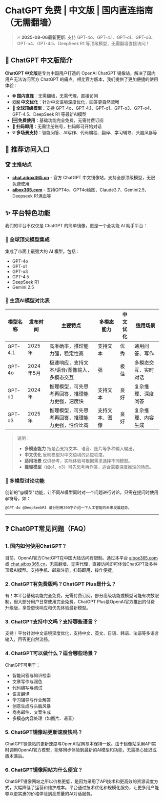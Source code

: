 # ChatGPT 免费 | 中文版 | 国内直连指南（无需翻墙）

> 🔥 **2025-08-06最新更新**: 支持 GPT-4o、GPT-4.1、GPT-o1、GPT-o3、GPT-o4、GPT-4.5、DeepSeek R1 等顶级模型，无需翻墙直接访问！

## 🚀 ChatGPT 中文版简介

**ChatGPT 中文版**是专为中国用户打造的 OpenAI ChatGPT 镜像站，解决了国内用户无法访问官方 ChatGPT 的痛点。相比官方版本，我们提供了更加便捷的使用体验：

- **🌐 国内直连**：无需翻墙，无需代理，直接访问
- **🇨🇳 中文优化**：针对中文语境深度优化，回答更自然流畅
- **🔮 全球顶级模型**：支持 GPT-4o、GPT-4.1、GPT-o1、GPT-o3、GPT-o4、GPT-4.5、DeepSeek R1 等最新AI模型
- **🆓 免费使用**：基础功能完全免费，无需付费订阅
- **📱 扫码即用**：无需注册账号，扫码即可开始对话
- **💡 多场景支持**：智能问答、AI写作、代码编程、翻译、学习辅导、头脑风暴等

## 📌 推荐访问入口

### 🏆 主推站点

- **[chat.aibox365.cn](https://chat.aibox365.cn)** - 官方 ChatGPT 中文镜像站，支持全部顶级模型，无限免费使用
- **[aibox365.com](https://aibox365.com)** - 支持GPT4o、GPT4o绘图、Claude3.7、Gemini2.5、Deepseek R1满血等

## ✨ 平台特色功能

我们的平台不仅仅是 ChatGPT 的简单镜像，更是一个全功能 AI 助手平台：

### 🔮 全球顶尖模型集成

集成了市面上最强大的 AI 模型，包括：
- GPT-4o
- GPT-o1
- GPT-o3
- GPT-4.5
- DeepSeek R1
- Gemini 2.5

### 🤖 主流AI模型对比表

| 模型名称   | 发布时间   | 主要特点                                   | 多模态能力         | 中文优化 | 适用场景               |
|------------|------------|---------------------------------------------|--------------------|----------|------------------------|
| GPT-4.1    | 2025年     | 高准确率，推理能力强，稳定性高               | 支持文本           | 优秀     | 通用问答、写作         |
| GPT-4o     | 2024年5月  | 极速响应，支持文本/语音/图像输入，多模态交互 | 强                 | 极佳     | 多模态交互、实时对话   |
| GPT-o1     | 2024年     | 推理模型，可先思考再回答，推理能力更强，速度快 | 支持文本           | 良好     | 复杂推理、深度问答     |
| GPT-o3     | 2025年     | 推理模型，可先思考再回答，推理能力更强，性价比高 | 支持文本、图像     | 良好     | 复杂推理、内容生成     |

> 说明：  
> - **多模态能力** 指是否支持文本、语音、图片等多种输入输出。  
> - **中文优化** 反映模型对中文语境的适应程度。  
> - **适用场景** 仅供参考，实际体验可根据需求选择不同模型。  
> - **推理模型**（如o1、o3）可先思考再作答，适合需要深度推理的场景。

### 💬 多模型讨论功能

创新的"@模型"功能，让不同AI模型同时对一个问题进行讨论。只需在提问时使用@符号，如：

```markdown
@GPT-4o @DeepSeekR1 请分别用200字介绍一下人工智能的未来发展趋势。
```

---

## ❓ ChatGPT常见问题（FAQ）

### 1. 国内如何使用ChatGPT？

目前，OpenAI官方ChatGPT在中国大陆访问有限制。通过本平台 [aibox365.com](https://aibox365.com) 或 [chat.aibox365.cn](https://chat.aibox365.cn)，无需翻墙、无需代理，直接访问即可体验ChatGPT及多种顶级AI模型。支持手机、邮箱注册，扫码即用，操作便捷。

### 2. ChatGPT有免费版吗？ChatGPT Plus是什么？

有！本平台基础功能完全免费，无需付费订阅。部分高级功能或模型可能有次数限制，但大部分用户日常使用完全免费。ChatGPT Plus是OpenAI官方推出的付费升级版，享受更快响应和优先体验最新模型。

### 3. ChatGPT支持中文吗？支持哪些语言？

支持！平台针对中文语境深度优化，支持中文、英文、日语、韩语、法语等多语言输入，回答更自然流畅。

### 4. ChatGPT可以做什么？适合哪些场景？

ChatGPT可用于：
- 智能问答与知识检索
- 文章写作与润色
- 代码编写与调试
- 语言翻译
- 学习辅导与作业解答
- 创意生成与头脑风暴
- 商务邮件、文案生成
- 多模态内容处理（如图片、语音）

### 5. ChatGPT镜像站更新速度快吗？

ChatGPT镜像站的更新速度与OpenAI官网基本保持一致。由于镜像站采用API实时调用OpenAI官方模型，能够同步体验到最新的AI模型和功能，无需担心延迟或版本落后。

### 6. ChatGPT镜像网站为什么便宜？

ChatGPT镜像网站之所以价格更低，是因为采用了API技术和更高效的资源调度方式，大幅降低了运营和维护成本。平台通过技术优化和规模化服务，让更多用户能够以更实惠的价格体验到高质量的AI对话服务。

